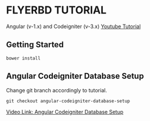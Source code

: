 # FLYERBD TUTORIAL

Angular (v-1.x) and Codeigniter (v-3.x) [Youtube Tutorial](https://www.youtube.com/watch?v=mHc-q0WjTQQ&list=PLmnDE5FTOQtkpGVC6mRs8bkzWYHTWmX2c)


## Getting Started

`bower install`

## Angular Codeigniter Database Setup

Change git branch accordingly to tutorial.

`git checkout angular-codeigniter-database-setup`

[Video Link: Angular Codeigniter Database Setup](https://www.youtube.com/watch?v=lIuK9xGKS5k&feature=youtu.be)
